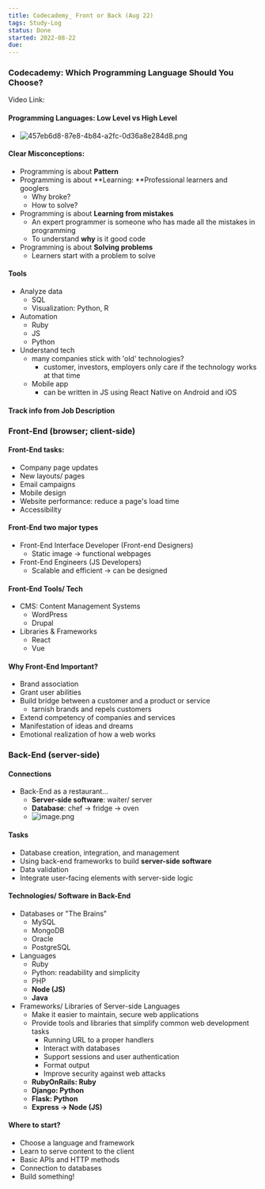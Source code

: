 ```yaml
---
title: Codecademy_ Front or Back (Aug 22)
tags: Study-Log
status: Done
started: 2022-08-22
due:
---
```

### Codecademy: Which Programming Language Should You Choose?
Video Link:
#### Programming Languages: Low Level vs High Level
- ![457eb6d8-87e8-4b84-a2fc-0d36a8e284d8.png](https://cdn.nlark.com/yuque/0/2022/png/29677165/1661142413849-6b15acb7-4ae1-42b4-9d91-9ff081faff98.png#clientId=uccfdab3d-2813-4&crop=0&crop=0&crop=1&crop=1&from=drop&id=u1e6f4089&margin=%5Bobject%20Object%5D&name=457eb6d8-87e8-4b84-a2fc-0d36a8e284d8.png&originHeight=735&originWidth=1631&originalType=binary&ratio=1&rotation=0&showTitle=false&size=296479&status=done&style=none&taskId=u3592311d-7454-41a7-a626-9f5e1e3500f&title=)
#### Clear Misconceptions:
- Programming is about **Pattern**
- Programming is about **Learning: **Professional learners and googlers
  - Why broke?
  - How to solve?
- Programming is about **Learning from mistakes**
  - An expert programmer is someone who has made all the mistakes in programming
  - To understand **why** is it good code
- Programming is about **Solving problems**
  - Learners start with a problem to solve
#### Tools
- Analyze data
  - SQL
  - Visualization: Python, R
- Automation
  - Ruby
  - JS
  - Python
- Understand tech
  - many companies stick with 'old' technologies?
    - customer, investors, employers only care if the technology works at that time
  - Mobile app
    - can be written in JS using React Native on Android and iOS
#### Track info from Job Description
### Front-End (browser; client-side)
#### Front-End tasks:
- Company page updates
- New layouts/ pages
- Email campaigns
- Mobile design
- Website performance: reduce a page's load time
- Accessibility
#### Front-End two major types
- Front-End Interface Developer (Front-end Designers)
  - Static image -> functional webpages
- Front-End Engineers (JS Developers)
  - Scalable and efficient -> can be designed
#### Front-End Tools/ Tech
- CMS: Content Management Systems
  - WordPress
  - Drupal
- Libraries & Frameworks
  - React
  - Vue
#### Why Front-End Important?
- Brand association
- Grant user abilities
- Build bridge between a customer and a product or service
  - tarnish brands and repels customers
- Extend competency of companies and services
- Manifestation of ideas and dreams
- Emotional realization of how a web works
### Back-End (server-side)
#### Connections
- Back-End as a restaurant...
  - **Server-side software**: waiter/ server
  - **Database**: chef -> fridge -> oven
  - ![image.png](https://cdn.nlark.com/yuque/0/2022/png/29677165/1661147429429-8121b7bb-6fe9-4f3b-94df-3a9f993b3c07.png#clientId=uccfdab3d-2813-4&crop=0&crop=0&crop=1&crop=1&from=paste&height=371&id=u86bbbc15&margin=%5Bobject%20Object%5D&name=image.png&originHeight=741&originWidth=2006&originalType=binary&ratio=1&rotation=0&showTitle=false&size=413554&status=done&style=none&taskId=ucdee83de-c5cf-4a6c-8e4e-7431c26830b&title=&width=1003)
#### Tasks
- Database creation, integration, and management
- Using back-end frameworks to build **server-side software**
- Data validation
- Integrate user-facing elements with server-side logic
#### Technologies/ Software in Back-End
- Databases or "The Brains"
  - MySQL
  - MongoDB
  - Oracle
  - PostgreSQL
- Languages
  - Ruby
  - Python: readability and simplicity
  - PHP
  - **Node (JS)**
  - **Java**
- Frameworks/ Libraries of Server-side Languages
  - Make it easier to maintain, secure web applications
  - Provide tools and libraries that simplify common web development tasks
    - Running URL to a proper handlers
    - Interact with databases
    - Support sessions and user authentication
    - Format output
    - Improve security against web attacks
  - **RubyOnRails: Ruby**
  - **Django: Python**
  - **Flask: Python**
  - **Express -> Node (JS)**
#### Where to start?
- Choose a language and framework
- Learn to serve content to the client
- Basic APIs and HTTP methods
- Connection to databases
- Build something!
